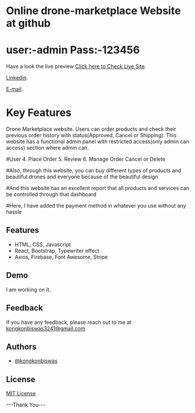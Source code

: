# Online drone-marketplace Website at github
# user:-admin Pass:-123456

Have a look the live preview [Click here to Check Live Site](https://drone-marketplace-423f4.web.app/).

[Linkedin](https://www.linkedin.com/in/kongkon-biswas-a2374314a/).

[E-mail](kongkonbiswas3241@gmail.com).

# Key Features
Drone Marketplace website. Users can order products and check their previous order history with status(Approved, Cancel or Shipping). This website has a functional admin panel with restricted access(only admin can access) section where
admin can.


#User 4. Place Order 5. Review 6. Manage Order Cancel or Delete

#Also, through this website, you can buy different types of products and beautiful drones and everyone because of the beautiful design

#And this website has an excellent report that all products and services can be controlled through that dashboard

#Here, I have added the payment method in whatever you use without any hassle

## Features
- HTML, CSS, Javascript
- React, Bootstrap, Typewriter effect
- Axios, Firebase, Font Awesome, Stripe


## Demo

I am working on it.


## Feedback

If you have any feedback, please reach out to me at kongkonbiswas3241@gmail.com


## Authors

- [@kongkonbiswas](https://github.com/kongkonbiswas)

## License

[MIT License](LICENSE)

 ---Thank You---
